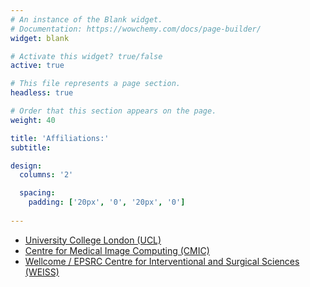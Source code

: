 ```yaml
---
# An instance of the Blank widget.
# Documentation: https://wowchemy.com/docs/page-builder/
widget: blank

# Activate this widget? true/false
active: true

# This file represents a page section.
headless: true

# Order that this section appears on the page.
weight: 40

title: 'Affiliations:'
subtitle:

design:
  columns: '2'

  spacing:
    padding: ['20px', '0', '20px', '0']
    
---
```


- [University College London (UCL)](https://www.ucl.ac.uk/)
- [Centre for Medical Image Computing (CMIC)](https://www.ucl.ac.uk/medical-image-computing/)
- [Wellcome / EPSRC Centre for Interventional and Surgical Sciences (WEISS)](https://www.ucl.ac.uk/interventional-surgical-sciences/)

